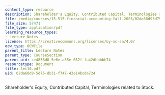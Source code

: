 ```yaml
---
content_type: resource
description: Shareholder's Equity, Contributed Capital, Terminologies related to Stock.
file: /media/courses/15-515-financial-accounting-fall-2003/02da68d95d75db31f74743e14bcda724_lec16.pdf
file_size: 57471
file_type: application/pdf
learning_resource_types:
- Lecture Notes
license: https://creativecommons.org/licenses/by-nc-sa/4.0/
ocw_type: OCWFile
parent_title: Lecture Notes
parent_type: CourseSection
parent_uid: ce4836d8-5e6e-a35e-652f-fa42dbbbbb74
resourcetype: Document
title: lec16.pdf
uid: 02da68d9-5d75-db31-f747-43e14bcda724
---
```

Shareholder's Equity, Contributed Capital, Terminologies related to Stock.
